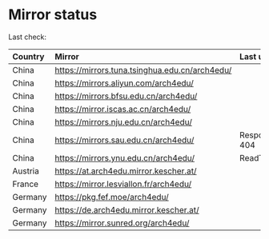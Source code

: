 <script src="./time.js"></script>
# Mirror status
Last check: <script type="text/javascript">localize(1695176557.040287);</script>

|Country|Mirror|Last update|
|:------|:-----|:----------|
|China|https://mirrors.tuna.tsinghua.edu.cn/arch4edu/|<script type="text/javascript">localize(1695148440);</script>|
|China|https://mirrors.aliyun.com/arch4edu/|<script type="text/javascript">localize(1695148440);</script>|
|China|https://mirrors.bfsu.edu.cn/arch4edu/|<script type="text/javascript">localize(1695148440);</script>|
|China|https://mirror.iscas.ac.cn/arch4edu/|<script type="text/javascript">localize(1695148440);</script>|
|China|https://mirrors.nju.edu.cn/arch4edu/|<script type="text/javascript">localize(1695148440);</script>|
|China|https://mirrors.sau.edu.cn/arch4edu/|Response 404|
|China|https://mirrors.ynu.edu.cn/arch4edu/|ReadTimeout|
|Austria|https://at.arch4edu.mirror.kescher.at/|<script type="text/javascript">localize(1695148440);</script>|
|France|https://mirror.lesviallon.fr/arch4edu/|<script type="text/javascript">localize(1695148440);</script>|
|Germany|https://pkg.fef.moe/arch4edu/|<script type="text/javascript">localize(1695148440);</script>|
|Germany|https://de.arch4edu.mirror.kescher.at/|<script type="text/javascript">localize(1695148440);</script>|
|Germany|https://mirror.sunred.org/arch4edu/|<script type="text/javascript">localize(1695148440);</script>|

<script src="./tablefilter/tablefilter.js"></script>
<script src="./table.js"></script>